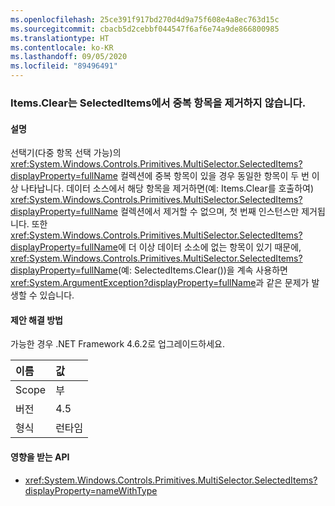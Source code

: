 ```yaml
---
ms.openlocfilehash: 25ce391f917bd270d4d9a75f608e4a8ec763d15c
ms.sourcegitcommit: cbacb5d2cebbf044547f6af6e74a9de866800985
ms.translationtype: HT
ms.contentlocale: ko-KR
ms.lasthandoff: 09/05/2020
ms.locfileid: "89496491"
---
```

### <a name="itemsclear-does-not-remove-duplicates-from-selecteditems"></a>Items.Clear는 SelectedItems에서 중복 항목을 제거하지 않습니다.

#### <a name="details"></a>설명

선택기(다중 항목 선택 가능)의 <xref:System.Windows.Controls.Primitives.MultiSelector.SelectedItems?displayProperty=fullName> 컬렉션에 중복 항목이 있을 경우 동일한 항목이 두 번 이상 나타납니다.  데이터 소스에서 해당 항목을 제거하면(예: Items.Clear를 호출하여) <xref:System.Windows.Controls.Primitives.MultiSelector.SelectedItems?displayProperty=fullName> 컬렉션에서 제거할 수 없으며, 첫 번째 인스턴스만 제거됩니다. 또한 <xref:System.Windows.Controls.Primitives.MultiSelector.SelectedItems?displayProperty=fullName>에 더 이상 데이터 소소에 없는 항목이 있기 때문에, <xref:System.Windows.Controls.Primitives.MultiSelector.SelectedItems?displayProperty=fullName>(예: SelectedItems.Clear())을 계속 사용하면 <xref:System.ArgumentException?displayProperty=fullName>과 같은 문제가 발생할 수 있습니다.

#### <a name="suggestion"></a>제안 해결 방법

가능한 경우 .NET Framework 4.6.2로 업그레이드하세요.

| 이름    | 값       |
|:--------|:------------|
| Scope   |부|
|버전|4.5|
|형식|런타임|

#### <a name="affected-apis"></a>영향을 받는 API

- <xref:System.Windows.Controls.Primitives.MultiSelector.SelectedItems?displayProperty=nameWithType>

<!--

#### Affected APIs

- `P:System.Windows.Controls.Primitives.MultiSelector.SelectedItems`

-->
